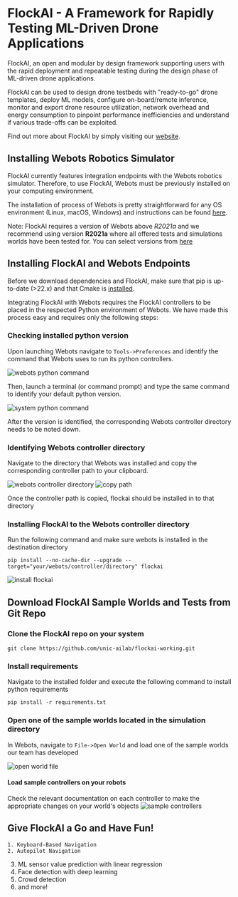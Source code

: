 # FlockAI - A Framework for Rapidly Testing ML-Driven Drone Applications
FlockAI, an open and modular by design framework supporting users with the rapid deployment and repeatable testing during the design phase of ML-driven drone applications.

FlockAI can be used to design drone testbeds with "ready-to-go" drone templates, deploy ML models, configure on-board/remote inference, monitor and export drone resource utilization, network overhead and energy consumption to pinpoint performance inefficiencies and understand if various trade-offs can be exploited. 

Find out more about FlockAI by simply visiting our [website](https://unic-ailab.github.io/flockai/).

## Installing Webots Robotics Simulator
FlockAI currently features integration endpoints with the Webots robotics simulator. Therefore, to use FlockAI, Webots must be previously installed on your computing environment. 

The installation of process of Webots is pretty straightforward for any OS environment (Linux, macOS, Windows) and instructions can be found [here](https://cyberbotics.com/doc/guide/installing-webots).

Note: FlockAI requires a version of Webots above *R2021a* and we recommend using version **R2021a** where all offered tests and simulations worlds have been tested for. You can select versions from [here](https://github.com/cyberbotics/webots/releases)

## Installing FlockAI and Webots Endpoints
Before we download dependencies and FlockAI, make sure that pip is up-to-date (>22.x) and that Cmake is [installed](https://cmake.org/install/).

Integrating FlockAI with Webots requires the FlockAI controllers to be placed in the respected Python environment of Webots. We have made this process easy and requires only the following steps:

### Checking installed python version
Upon launching Webots navigate to `Tools->Preferences` and identify the command that Webots uses to run its python controllers.

![webots python command](webots-python-command.png "Webots Python Command")

Then, launch a terminal (or command prompt) and type the same command to identify your default python version.

![system python command](system-python-command.png "System Python Command")

After the version is identified, the corresponding Webots controller directory needs to be noted down.

### Identifying Webots controller directory
Navigate to the directory that Webots was installed and copy the corresponding controller path to your clipboard.

![webots controller directory](webots-controller-directory.PNG "Webots Controller Directory")
![copy path](copy-path.png "Copy Path")

Once the controller path is copied, flockai should be installed in to that directory

### Installing FlockAI to the Webots controller directory
Run the following command and make sure webots is installed in the destination directory

`pip install --no-cache-dir --upgrade --target="your/webots/controller/directory" flockai`

![install flockai](install-flockai.PNG "Installing flockai")

## Download FlockAI Sample Worlds and Tests from Git Repo

### Clone the FlockAI repo on your system

`git clone https://github.com/unic-ailab/flockai-working.git`

### Install requirements

Navigate to the installed folder  and execute the following command to install python requirements

`pip install -r requirements.txt`

### Open one of the sample worlds located in the simulation directory

In Webots, navigate to `File->Open World` and load one of the sample worlds our team has developed

![open world file](world-files.png "Open sample world file")

#### Load sample controllers on your robots

Check the relevant documentation on each controller to make the appropriate changes on your world's objects
![sample controllers](sample-controllers.PNG "Sample controllers")

## Give FlockAI a Go and Have Fun!
	1. Keyboard-Based Navigation
	2. Autopilot Navigation
  3. ML sensor value prediction with linear regression
  4. Face detection with deep learning
  5. Crowd detection
  6. and more!


